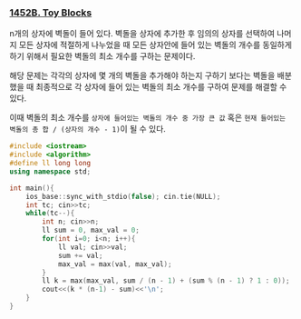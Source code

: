 ### [1452B. Toy Blocks](https://codeforces.com/problemset/problem/1452/B)

n개의 상자에 벽돌이 들어 있다. 벽돌을 상자에 추가한 후 임의의 상자를 선택하여 나머지 모든 상자에 적절하게 나누었을 때 모든 상자안에 들어 있는 벽돌의 개수를 동일하게 하기 위해서 필요한 벽돌의 최소 개수를 구하는 문제이다.

해당 문제는 각각의 상자에 몇 개의 벽돌을 추가해야 하는지 구하기 보다는 벽돌을 배분했을 때 최종적으로 각 상자에 들어 있는 벽돌의 최소 개수를 구하여 문제를 해결할 수 있다.

이때 벽돌의 최소 개수를 `상자에 들어있는 벽돌의 개수 중 가장 큰 값` 혹은 `현재 들어있는 벽돌의 총 합 / (상자의 개수 - 1)`이 될 수 있다.

```cpp
#include <iostream>
#include <algorithm>
#define ll long long
using namespace std;

int main(){
    ios_base::sync_with_stdio(false); cin.tie(NULL);
    int tc; cin>>tc;
    while(tc--){
        int n; cin>>n;
        ll sum = 0, max_val = 0;
        for(int i=0; i<n; i++){
            ll val; cin>>val;
            sum += val;
            max_val = max(val, max_val);
        }
        ll k = max(max_val, sum / (n - 1) + (sum % (n - 1) ? 1 : 0));
        cout<<(k * (n-1) - sum)<<'\n';
    }
}
```

